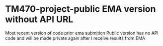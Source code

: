 # TM470-project-public EMA version without API URL
Most recent version of code prior ema submition
Public version has no API code and will be made private again after I receive results from EMA
